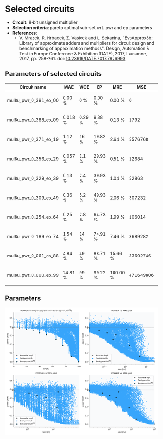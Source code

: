 
Selected circuits
===================
 - **Circuit**: 8-bit unsigned multiplier
 - **Selection criteria**: pareto optimal sub-set wrt. pwr and ep parameters
 - **References**: 
   - V. Mrazek, R. Hrbacek, Z. Vasicek and L. Sekanina, "EvoApprox8b: Library of approximate adders and multipliers for circuit design and benchmarking of approximation methods". Design, Automation & Test in Europe Conference & Exhibition (DATE), 2017, Lausanne, 2017, pp. 258-261. doi: [10.23919/DATE.2017.7926993](https://dx.doi.org/10.23919/DATE.2017.7926993)


Parameters of selected circuits
----------------------------

| Circuit name | MAE | WCE | EP | MRE | MSE | Download |
| --- |  --- | --- | --- | --- | --- | --- | 
| mul8u_pwr_0_391_ep_00 | 0.00 % | 0 % | 0.00 % | 0.00 % | 0 |  [[Verilog<sub>generic</sub>](mul8u_pwr_0_391_ep_00_gen.v)] [[Verilog<sub>PDK45</sub>](mul8u_pwr_0_391_ep_00_pdk45.v)]  [[C](mul8u_pwr_0_391_ep_00.c)] |
| mul8u_pwr_0_388_ep_09 | 0.018 % | 0.29 % | 9.38 % | 0.13 % | 1792 |  [[Verilog<sub>generic</sub>](mul8u_pwr_0_388_ep_09_gen.v)] [[Verilog<sub>PDK45</sub>](mul8u_pwr_0_388_ep_09_pdk45.v)]  [[C](mul8u_pwr_0_388_ep_09.c)] |
| mul8u_pwr_0_371_ep_19 | 1.12 % | 16 % | 19.82 % | 2.64 % | 5576768 |  [[Verilog<sub>generic</sub>](mul8u_pwr_0_371_ep_19_gen.v)] [[Verilog<sub>PDK45</sub>](mul8u_pwr_0_371_ep_19_pdk45.v)]  [[C](mul8u_pwr_0_371_ep_19.c)] |
| mul8u_pwr_0_356_ep_29 | 0.057 % | 1.1 % | 29.93 % | 0.51 % | 12684 |  [[Verilog<sub>generic</sub>](mul8u_pwr_0_356_ep_29_gen.v)] [[Verilog<sub>PDK45</sub>](mul8u_pwr_0_356_ep_29_pdk45.v)]  [[C](mul8u_pwr_0_356_ep_29.c)] |
| mul8u_pwr_0_329_ep_39 | 0.13 % | 2.4 % | 39.93 % | 1.04 % | 52863 |  [[Verilog<sub>generic</sub>](mul8u_pwr_0_329_ep_39_gen.v)] [[Verilog<sub>PDK45</sub>](mul8u_pwr_0_329_ep_39_pdk45.v)]  [[C](mul8u_pwr_0_329_ep_39.c)] |
| mul8u_pwr_0_309_ep_49 | 0.36 % | 5.2 % | 49.93 % | 2.06 % | 307232 |  [[Verilog<sub>generic</sub>](mul8u_pwr_0_309_ep_49_gen.v)] [[Verilog<sub>PDK45</sub>](mul8u_pwr_0_309_ep_49_pdk45.v)]  [[C](mul8u_pwr_0_309_ep_49.c)] |
| mul8u_pwr_0_254_ep_64 | 0.25 % | 2.8 % | 64.73 % | 1.99 % | 106014 |  [[Verilog<sub>generic</sub>](mul8u_pwr_0_254_ep_64_gen.v)] [[Verilog<sub>PDK45</sub>](mul8u_pwr_0_254_ep_64_pdk45.v)]  [[C](mul8u_pwr_0_254_ep_64.c)] |
| mul8u_pwr_0_189_ep_74 | 1.54 % | 14 % | 74.91 % | 7.46 % | 3689282 |  [[Verilog<sub>generic</sub>](mul8u_pwr_0_189_ep_74_gen.v)] [[Verilog<sub>PDK45</sub>](mul8u_pwr_0_189_ep_74_pdk45.v)]  [[C](mul8u_pwr_0_189_ep_74.c)] |
| mul8u_pwr_0_061_ep_88 | 4.84 % | 49 % | 88.71 % | 15.66 % | 33602746 |  [[Verilog<sub>generic</sub>](mul8u_pwr_0_061_ep_88_gen.v)] [[Verilog<sub>PDK45</sub>](mul8u_pwr_0_061_ep_88_pdk45.v)]  [[C](mul8u_pwr_0_061_ep_88.c)] |
| mul8u_pwr_0_000_ep_99 | 24.81 % | 99 % | 99.22 % | 100.00 % | 471649806 |  [[Verilog<sub>generic</sub>](mul8u_pwr_0_000_ep_99_gen.v)] [[Verilog<sub>PDK45</sub>](mul8u_pwr_0_000_ep_99_pdk45.v)]  [[C](mul8u_pwr_0_000_ep_99.c)] |
    
Parameters
--------------
![Parameters figure](fig.png)
             